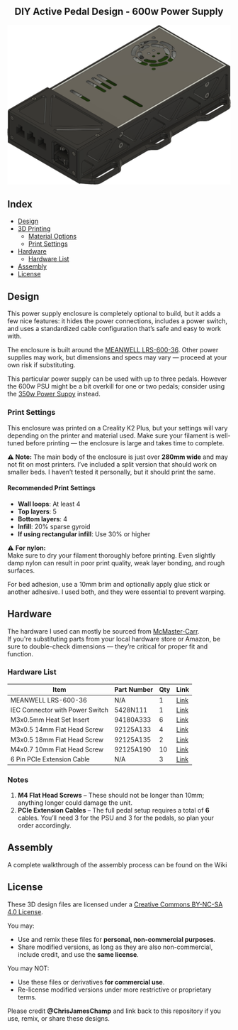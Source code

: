 <h2 align="center">DIY Active Pedal Design - 600w Power Supply</h2>

<div align="center">
  <img width="800" alt="Header" src="https://github.com/chrisjameschamp/DIY-Active-Pedal-Design/blob/main/Design%20Files/600w%20Power%20Supply/Images/Champ_600w_PowerSupply_V1.png">
</div>

## Index

- [Design](#design)
- [3D Printing](#3d-printing)
  - [Material Options](#material-options)
  - [Print Settings](#print-settings)
- [Hardware](#hardware)
  - [Hardware List](#hardware-list)
- [Assembly](#assembly)
- [License](#license)

## Design

This power supply enclosure is completely optional to build, but it adds a few nice features: it hides the power connections, includes a power switch, and uses a standardized cable configuration that’s safe and easy to work with.

The enclosure is built around the [MEANWELL LRS-600-36](https://www.omc-stepperonline.com/lrs-600-36-mean-well-597-6w-36vdc-16-6a-115-230vac-enclosed-switching-power-supply-lrs-600-36). Other power supplies may work, but dimensions and specs may vary — proceed at your own risk if substituting.

This particular power supply can be used with up to three pedals.  However the 600w PSU might be a bit overkill for one or two pedals; consider using the [350w Power Suppy](https://github.com/chrisjameschamp/DIY-Active-Pedal-Design/tree/main/Design%20Files/350w%20Power%20Supply) instead.

### Print Settings

This enclosure was printed on a Creality K2 Plus, but your settings will vary depending on the printer and material used. Make sure your filament is well-tuned before printing — the enclosure is large and takes time to complete.

**⚠️ Note:** The main body of the enclosure is just over **280mm wide** and may not fit on most printers. I’ve included a split version that should work on smaller beds. I haven’t tested it personally, but it should print the same.

#### Recommended Print Settings

- **Wall loops**: At least 4
- **Top layers**: 5
- **Bottom layers**: 4
- **Infill**: 20% sparse gyroid
- **If using rectangular infill**: Use 30% or higher

⚠️ **For nylon:**  
Make sure to dry your filament thoroughly before printing. Even slightly damp nylon can result in poor print quality, weak layer bonding, and rough surfaces.

For bed adhesion, use a 10mm brim and optionally apply glue stick or another adhesive. I used both, and they were essential to prevent warping.

## Hardware

The hardware I used can mostly be sourced from [McMaster-Carr](https://www.mcmaster.com/).  
If you're substituting parts from your local hardware store or Amazon, be sure to double-check dimensions — they’re critical for proper fit and function.

### Hardware List

| **Item**                        | **Part Number** | **Qty** | **Link** |
|---------------------------------|-----------------|---------|----------|
| MEANWELL LRS-600-36             | N/A             | 1       | [Link](https://www.omc-stepperonline.com/lrs-600-36-mean-well-597-6w-36vdc-16-6a-115-230vac-enclosed-switching-power-supply-lrs-600-36) |
| IEC Connector with Power Switch | 5428N111        | 1       | [Link](https://www.mcmaster.com/5428N111/) |
| M3x0.5mm Heat Set Insert        | 94180A333       | 6       | [Link](https://www.mcmaster.com/94180a333/) |
| M3x0.5 14mm Flat Head Screw     | 92125A133       | 4       | [Link](https://www.mcmaster.com/92125A133/) |
| M3x0.5 18mm Flat Head Screw     | 92125A135       | 2       | [Link](https://www.mcmaster.com/92125A135/) |
| M4x0.7 10mm Flat Head Screw     | 92125A190       | 10      | [Link](https://www.mcmaster.com/92125A190/) |
| 6 Pin PCIe Extension Cable      | N/A             | 3       | [Link](https://a.co/d/cVutRBN) |

### Notes

1. **M4 Flat Head Screws** – These should not be longer than 10mm; anything longer could damage the unit.
2. **PCIe Extension Cables** – The full pedal setup requires a total of **6** cables. You’ll need 3 for the PSU and 3 for the pedals, so plan your order accordingly.

## Assembly

A complete walkthrough of the assembly process can be found on the Wiki

## License

These 3D design files are licensed under a [Creative Commons BY-NC-SA 4.0 License](https://creativecommons.org/licenses/by-nc-sa/4.0/).

You may:
- Use and remix these files for **personal, non-commercial purposes**.
- Share modified versions, as long as they are also non-commercial, include credit, and use the **same license**.

You may NOT:
- Use these files or derivatives **for commercial use**.
- Re-license modified versions under more restrictive or proprietary terms.

Please credit **@ChrisJamesChamp** and link back to this repository if you use, remix, or share these designs.
